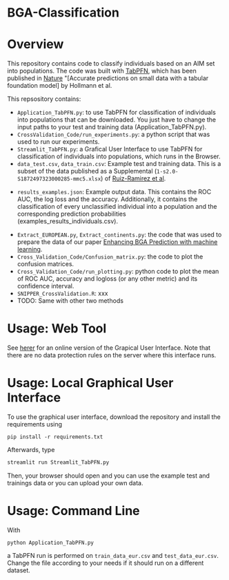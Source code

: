 # BGA-Classification

# Overview

This repository contains code to classify individuals based on an AIM set into populations. The code was built with [TabPFN](https://github.com/PriorLabs/tabpfn#-license), which has been published in [Nature]() "[Accurate predictions on small data with a tabular foundation model] by Hollmann et al.  <br>

This repsository contains:

* `Application_TabPFN.py`: to use TabPFN for classification of individuals into populations that can be downloaded. You just have to change the input paths to your test and training data (Application_TabPFN.py).
* `CrossValidation_Code/run_experiments.py`: a python script that was used to run our experiments.
* `Streamlit_TabPFN.py`: a  Grafical User Interface to use TabPFN for classification of individuals into populations, which runs in the Browser.  
* `data_test.csv`, `data_train.csv`: Example test and training data. This is a subset of the data published as a Supplemental (`1-s2.0-S1872497323000285-mmc5.xlsx`) of [Ruiz-Ramirez et al](https://pubmed.ncbi.nlm.nih.gov/36917866/).
- `results_examples.json`: Example output data. This contains the ROC AUC, the log loss and the accuracy. Additionally, it contains the classification of every unclassified individual into a population and the corresponding prediction probabilities (examples_results_individuals.csv). <br>
* `Extract_EUROPEAN.py`, `Extract_continents.py`: the code that was used to prepare the data of our paper [Enhancing BGA Prediction with machine learning](xxx).
* `Cross_Validation_Code/Confusion_matrix.py`: the code to plot the confusion matrices. 
* `Cross_Validation_Code/run_plotting.py`: python code to plot the mean of ROC AUC, accuracy and logloss (or any other metric) and its confidence interval.
* `SNIPPER_CrossValidation.R`: xxx
* TODO: Same with other two methods


# Usage: Web Tool

See [herer](https://bga-classification-xjmafspgoed8xh65fyfddh.streamlit.app/) for an online version of the Grapical User Interface. Note that there are no data protection rules on the server where this interface runs.

# Usage: Local Graphical User Interface

To use the graphical user interface, download the repository and install the requirements using
```
pip install -r requirements.txt
```
Afterwards, type
```bash
streamlit run Streamlit_TabPFN.py
```

Then, your browser should open and you can use the example test and trainings data or you can upload your own data. <br>

# Usage: Command Line

With
```
python Application_TabPFN.py
```
a TabPFN run is performed on `train_data_eur.csv` and `test_data_eur.csv`. Change the file according to your needs if it should run on a different dataset.
